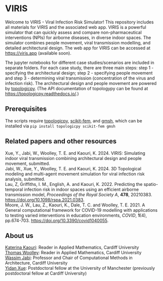 # VIRIS
Welcome to VIRIS - Viral Infection Risk Simulator! This repository includes all materials for VIRIS and the associated web app. VIRIS is a powerful simulator that can quickly assess and compare non-pharmaceutical interventions (NPIs) for airborne diseases, in diverse indoor spaces. The simulator combines people movement, viral transmission modelling, and detailed architectural design. The web app for VIRIS can be accessed at https://viris.app (available soon).

The jupyter notebooks for different case studies/scenarios are included in separate folders. For each case study, there are three main steps: step 1 - specifying the architectural design; step 2 - specifying people movement and step 3 - determining viral transmission (concentration of the virus and infection risk). The architectural design and people movement are powered by <a href="https://github.com/wassimj/topologicpy">topologicpy</a>. (The API documentation of topologypy can be found at https://topologicpy.readthedocs.io/.)

Prerequisites
-------------

The scripts require <a href="https://github.com/wassimj/topologicpy">topologicpy</a>, <a href="https://github.com/kinnala/scikit-fem">scikit-fem</a>, and <a href="https://gmsh.info">gmsh</a>, which can be installed via
`pip install topologicpy scikit-fem gmsh`

Related papers and other resources
----------------------------------

Xue, Y., Jabi, W., Woolley, T. E. and Kaouri, K. 2024. VIRIS: Simulating indoor viral transmission combining architectural design and people movement, submitted.  
Jabi, W., Xue, Y., Woolley, T. E. and Kaouri, K. 2024. 3D Topological modeling and multi-agent movement simulation for viral infection risk analysis, submitted.  
Lau, Z, Griffiths, I. M., English, A. and Kaouri, K. 2022. Predicting the spatio-temporal infection risk in indoor spaces using an efficient airborne transmission model, *Proceedings of the Royal Society A*, **478**, 20210383. https://doi.org/10.1098/rspa.2021.0383.  
Moore, J. W., Lau, Z., Kaouri, K., Dale, T. C. and Woolley, T. E. 2021. A General computational framework for COVID-19 modelling with applications to testing varied interventions in education environments, *COVID*, **1**(4), pp.674-703. https://doi.org/10.3390/covid1040055.  

About us
--------

<a href="https://profiles.cardiff.ac.uk/staff/kaourik">Katerina Kaouri</a>: Reader in Applied Mathematics, Cardiff University  
<a href="https://profiles.cardiff.ac.uk/staff/woolleyt1">Thomas Woolley</a>: Reader in Applied Mathematics, Cardiff University  
<a href="https://profiles.cardiff.ac.uk/staff/jabiw">Wassim Jabi</a>: Professor and Chair of Computational Methods in Architecture, Cardiff University  
<a href="https://yidanxue.github.io">Yidan Xue</a>: Postdoctoral fellow at the University of Manchester (previously postdoctoral fellow at Cardiff University)
